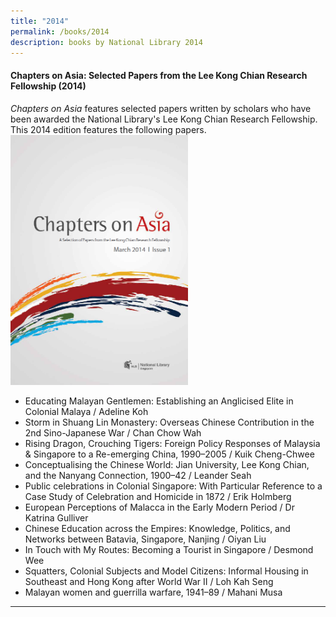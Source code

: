 ```yaml
---
title: "2014"
permalink: /books/2014
description: books by National Library 2014
---
```

#### <a style="text-decoration: none; font-weight: bold;" href="https://eresources.nlb.gov.sg/printheritage/detail/aa13c36e-0406-4514-85c1-1201d0c8f4aa.aspx" target="_blank">Chapters on Asia: Selected Papers from the Lee Kong Chian Research Fellowship (2014)</a> 
<p><i>Chapters on Asia</i> features selected papers written by scholars who have been awarded the National Library's Lee Kong Chian Research Fellowship. This 2014 edition features the following papers.
<img style="height:400px; width:auto" src="/images/publications/COA2014.png">

* Educating Malayan Gentlemen: Establishing an Anglicised Elite in Colonial Malaya / Adeline Koh 
* Storm in Shuang Lin Monastery: Overseas Chinese Contribution in the 2nd Sino-Japanese War / Chan Chow Wah
* Rising Dragon, Crouching Tigers: Foreign Policy Responses of Malaysia & Singapore to a Re-emerging China, 1990–2005 / Kuik Cheng-Chwee 
* Conceptualising the Chinese World: Jian University, Lee Kong Chian, and the Nanyang Connection, 1900–42 / Leander Seah
* Public celebrations in Colonial Singapore: With Particular Reference to a Case Study of Celebration and Homicide in 1872 / Erik Holmberg 
* European Perceptions of Malacca in the Early Modern Period / Dr Katrina Gulliver 
* Chinese Education across the Empires: Knowledge, Politics, and Networks between Batavia, Singapore, Nanjing / Oiyan Liu 
* In Touch with My Routes: Becoming a Tourist in Singapore / Desmond Wee 
* Squatters, Colonial Subjects and Model Citizens: Informal Housing in Southeast and Hong Kong after World War II / Loh Kah Seng 
* Malayan women and guerrilla warfare, 1941–89 / Mahani Musa
<hr>